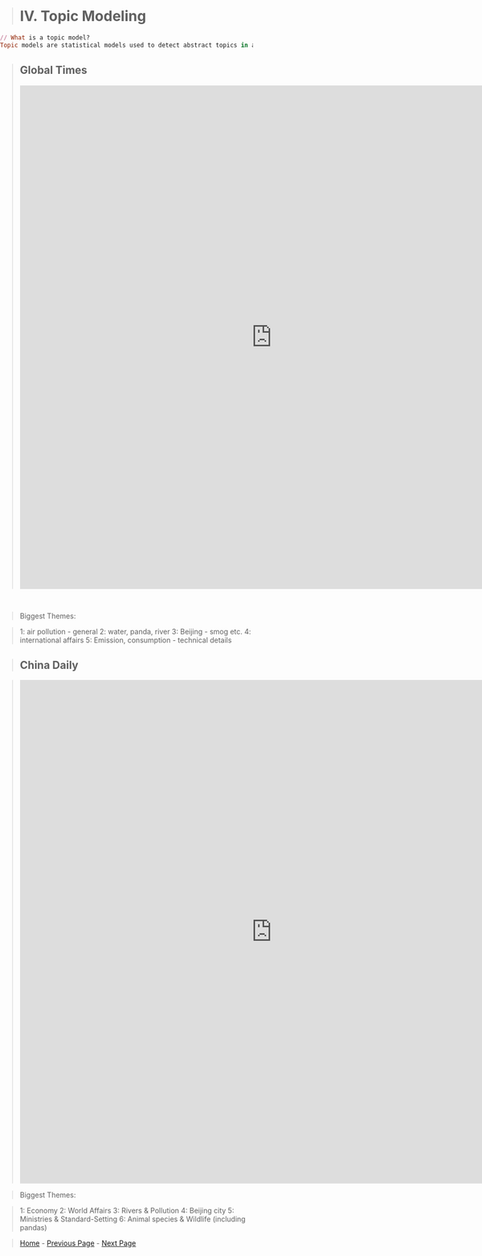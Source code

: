 <title>Example</title> <style> body { margin:0; padding:0; background-image:url("/china-environment/assets/images/Factory.pdf"); background-repeat: no-repeat; webkit-background-size: cover; moz-background-size: cover; o-background-size: cover; background-size: cover; } </style>

> # IV. Topic Modeling

```ruby
// What is a topic model?
Topic models are statistical models used to detect abstract topics in a collection of documents. The technique was developed by [David Blei](http://www.cs.columbia.edu/~blei/) and others.
```

> ## Global Times
> <iframe src="https://documents.cortext.net/3546/354699fc802d81b23edb0b3b0b47f8cf/53458/vislda.html" frameborder="0" style="overflow:hidden;border:1px solid #DDDDDD;" width="1000" height="1000" allowfullscreen></iframe>
<br>

> Biggest Themes: 

> 1: air pollution - general 
> 2: water, panda, river
> 3: Beijing - smog etc.
> 4: international affairs 
> 5: Emission, consumption - technical details


> ## China Daily

> <iframe src="https://documents.cortext.net/1827/1827395e27ee1528c8848ec33562af72/52304/vislda.html#topic=0&lambda=1&term=" frameborder="0" style="overflow:hidden;border:1px solid #DDDDDD;" width="1000" height="1000" allowfullscreen></iframe>

> Biggest Themes:

> 1: Economy 
> 2: World Affairs
> 3: Rivers & Pollution
> 4: Beijing city
> 5: Ministries & Standard-Setting
> 6: Animal species & Wildlife (including pandas)


> [Home](index.md) - [Previous Page](page2.md) - [Next Page](page4.md)
